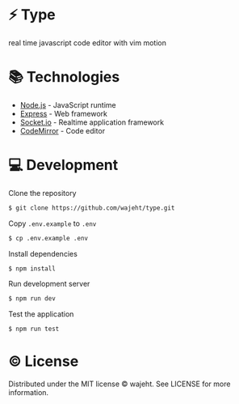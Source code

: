 # ⚡️ Type

real time javascript code editor with vim motion

# 📚 Technologies

- [Node.js](https://nodejs.org/en/) - JavaScript runtime
- [Express](https://expressjs.com/) - Web framework
- [Socket.io](https://socket.io/) - Realtime application framework
- [CodeMirror](https://codemirror.net/) - Code editor

# 💻 Development

Clone the repository

```bash
$ git clone https://github.com/wajeht/type.git
```

Copy `.env.example` to `.env`

```bash
$ cp .env.example .env
```

Install dependencies

```bash
$ npm install
```

Run development server

```bash
$ npm run dev
```

Test the application

```bash
$ npm run test
```

# © License

Distributed under the MIT license © wajeht. See LICENSE for more information.
